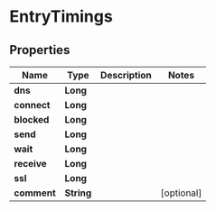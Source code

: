 

# EntryTimings


## Properties

Name | Type | Description | Notes
------------ | ------------- | ------------- | -------------
**dns** | **Long** |  | 
**connect** | **Long** |  | 
**blocked** | **Long** |  | 
**send** | **Long** |  | 
**wait** | **Long** |  | 
**receive** | **Long** |  | 
**ssl** | **Long** |  | 
**comment** | **String** |  |  [optional]



